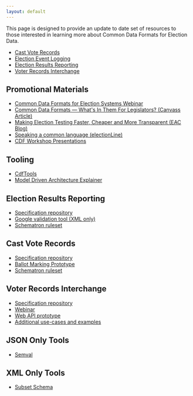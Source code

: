 ```yaml
---
layout: default
---
```


This page is designed to provide an update to date set of resources to those interested in learning more about Common Data Formats for Election Data.

- [Cast Vote Records](https://github.com/usnistgov/CastVoteRecords)
- [Election Event Logging](https://github.com/usnistgov/ElectionEventLogging)
- [Election Results Reporting](https://github.com/usnistgov/ElectionResultsReporting)
- [Voter Records Interchange](https://github.com/usnistgov/VoterRecordsInterchange)

## Promotional Materials

- [Common Data Formats for Election Systems
    Webinar](https://www.youtube.com/watch?v=jmvUMw3V9oU)
- [Common Data Formats — What's In Them For Legislators? (Canvass
    Article)](http://www.ncsl.org/research/elections-and-campaigns/the-canvass-september-2017.aspx)
- [Making Election Testing Faster, Cheaper and More Transparent (EAC
    Blog)](https://www.eac.gov/making-election-testing-faster-cheaper-more-transparent/)
- [Speaking a common language
    (electionLine)](https://electionline.org/electionline-weekly/2018/03-22/)
- [CDF Workshop
Presentations](https://drive.google.com/drive/folders/1ZwHrVQbqTSBerxNYV5GEi09qjEY8QUYO)

## Tooling

- [CdfTools](https://github.com/HiltonRoscoe/CdfTools)
- [Model Driven Architecture
Explainer](https://github.com/HiltonRoscoe/CDFPrototype/blob/master/mapping.md)

## Election Results Reporting

- [Specification
    repository](https://github.com/usnistgov/ElectionResultsReporting)
- [Google validation tool (XML
    only)](https://github.com/google/election_results_xml_validator)
- [Schematron
    ruleset](https://github.com/HiltonRoscoe/CDFPrototype/tree/master/ENR/v2/sch)

## Cast Vote Records

- [Specification
    repository](https://github.com/usnistgov/CastVoteRecords)
- [Ballot Marking
    Prototype](https://github.com/HiltonRoscoe/CDFPrototype/blob/master/CVR/xdp)
- [Schematron
    ruleset](https://github.com/HiltonRoscoe/CDFPrototype/tree/master/CVR/sch)

## Voter Records Interchange

- [Specification
    repository](https://github.com/usnistgov/VoterRecordsInterchange)
- [Webinar](https://www.youtube.com/watch?v=PTZA-UAkfNM)
- [Web API prototype](https://github.com/HiltonRoscoe/VRIExamples)
- [Additional use-cases and
    examples](https://github.com/pstenbjorn/VRIUsecases)

## JSON Only Tools

- [Semval](https://github.com/HiltonRoscoe/semval)

## XML Only Tools

- [Subset
    Schema](https://github.com/HiltonRoscoe/CDFPrototype/blob/master/subset/SUBSET.md)
